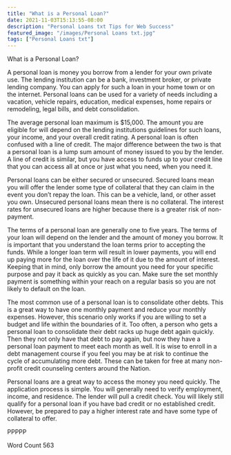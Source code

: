 ```yaml
---
title: "What is a Personal Loan?"
date: 2021-11-03T15:13:55-08:00
description: "Personal Loans txt Tips for Web Success"
featured_image: "/images/Personal Loans txt.jpg"
tags: ["Personal Loans txt"]
---
```


What is a Personal Loan?

A personal loan is money you borrow from a lender for your own private use. The lending institution can be a bank, investment broker, or private lending company. You can apply for such a loan in your home town or on the internet. Personal loans can be used for a variety of needs including a vacation, vehicle repairs, education, medical expenses, home repairs or remodeling, legal bills, and debt consolidation. 

The average personal loan maximum is $15,000. The amount you are eligible for will depend on the lending institutions guidelines for such loans, your income, and your overall credit rating. A personal loan is often confused with a line of credit. The major difference between the two is that a personal loan is a lump sum amount of money issued to you by the lender. A line of credit is similar, but you have access to funds up to your credit line that you can access all at once or just what you need, when you need it.

Personal loans can be either secured or unsecured. Secured loans mean you will offer the lender some type of collateral that they can claim in the event you don’t repay the loan. This can be a vehicle, land, or other asset you own. Unsecured personal loans mean there is no collateral. The interest rates for unsecured loans are higher because there is a greater risk of non-payment.

The terms of a personal loan are generally one to five years. The terms of your loan will depend on the lender and the amount of money you borrow. It is important that you understand the loan terms prior to accepting the funds. While a longer loan term will result in lower payments, you will end up paying more for the loan over the life of it due to the amount of interest. Keeping that in mind, only borrow the amount you need for your specific purpose and pay it back as quickly as you can. Make sure the set monthly payment is something within your reach on a regular basis so you are not likely to default on the loan. 

The most common use of a personal loan is to consolidate other debts. This is a great way to have one monthly payment and reduce your monthly expenses. However, this scenario only works if you are willing to set a budget and life within the boundaries of it. Too often, a person who gets a personal loan to consolidate their debt racks up huge debt again quickly. Then they not only have that debt to pay again, but now they have a personal loan payment to meet each month as well. It is wise to enroll in a debt management course if you feel you may be at risk to continue the cycle of accumulating more debt. These can be taken for free at many non-profit credit counseling centers around the Nation.

Personal loans are a great way to access the money you need quickly. The application process is simple. You will generally need to verify employment, income, and residence. The lender will pull a credit check. You will likely still qualify for a personal loan if you have bad credit or no established credit. However, be prepared to pay a higher interest rate and have some type of collateral to offer. 

PPPPP

Word Count 563

